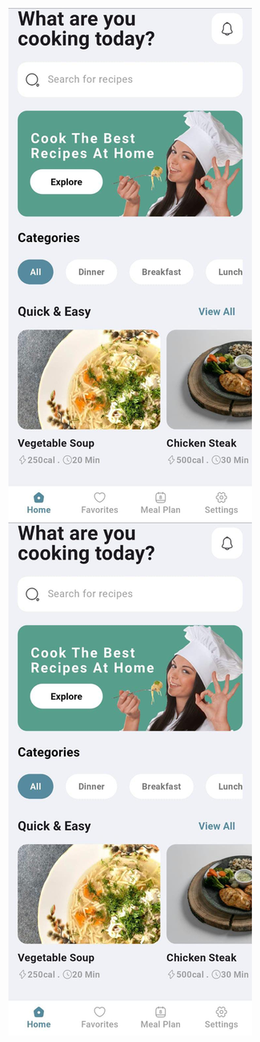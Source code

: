![image](https://github.com/AlaaKa27/Recipe-app/blob/main/2668177b-272c-4fcc-9895-d4c8df24e06f.jpg)
![image](https://github.com/AlaaKa27/Recipe-app/blob/main/2668177b-272c-4fcc-9895-d4c8df24e06f.jpg)
